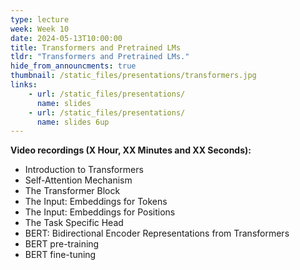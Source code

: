 ```yaml
---
type: lecture
week: Week 10
date: 2024-05-13T10:00:00
title: Transformers and Pretrained LMs
tldr: "Transformers and Pretrained LMs."
hide_from_announcments: true
thumbnail: /static_files/presentations/transformers.jpg
links: 
    - url: /static_files/presentations/
      name: slides
    - url: /static_files/presentations/
      name: slides 6up
---
```

**Video recordings (X Hour, XX Minutes and XX Seconds):**
- Introduction to Transformers
- Self-Attention Mechanism
- The Transformer Block
- The Input: Embeddings for Tokens
- The Input: Embeddings for Positions
- The Task Specific Head
- BERT: Bidirectional Encoder Representations from Transformers
- BERT pre-training
- BERT fine-tuning
